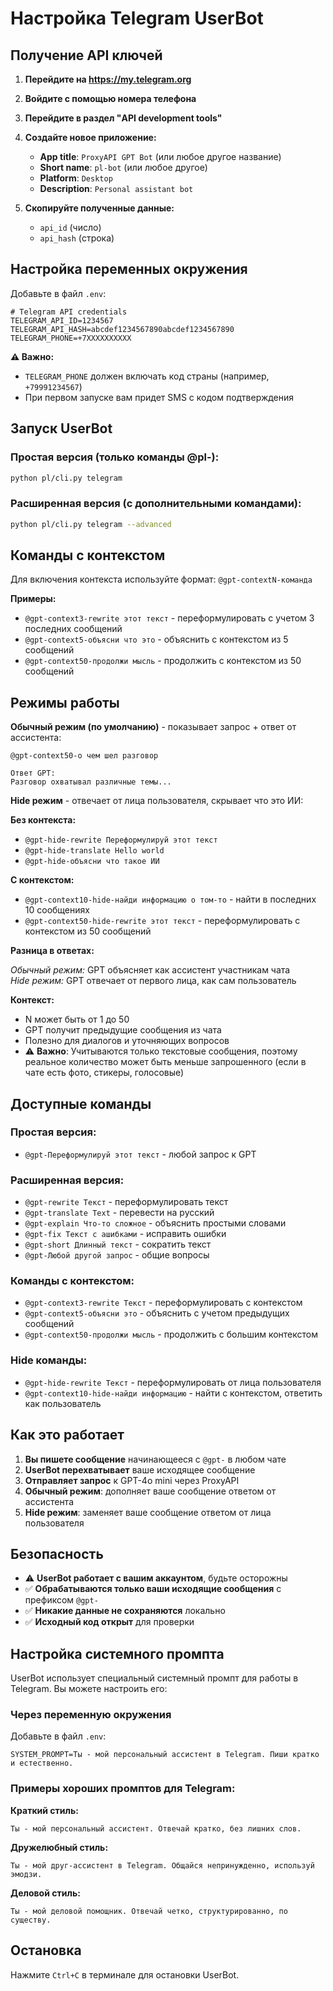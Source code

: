 # Настройка Telegram UserBot

## Получение API ключей

1. **Перейдите на https://my.telegram.org**
2. **Войдите с помощью номера телефона**
3. **Перейдите в раздел "API development tools"**
4. **Создайте новое приложение:**

   - **App title**: `ProxyAPI GPT Bot` (или любое другое название)
   - **Short name**: `pl-bot` (или любое другое)
   - **Platform**: `Desktop`
   - **Description**: `Personal assistant bot`

5. **Скопируйте полученные данные:**
   - `api_id` (число)
   - `api_hash` (строка)

## Настройка переменных окружения

Добавьте в файл `.env`:

```env
# Telegram API credentials
TELEGRAM_API_ID=1234567
TELEGRAM_API_HASH=abcdef1234567890abcdef1234567890
TELEGRAM_PHONE=+7XXXXXXXXXX
```

**⚠️ Важно:**

- `TELEGRAM_PHONE` должен включать код страны (например, `+79991234567`)
- При первом запуске вам придет SMS с кодом подтверждения

## Запуск UserBot

### Простая версия (только команды @pl-):

```bash
python pl/cli.py telegram
```

### Расширенная версия (с дополнительными командами):

```bash
python pl/cli.py telegram --advanced
```

## Команды с контекстом

Для включения контекста используйте формат: `@gpt-contextN-команда`

**Примеры:**

- `@gpt-context3-rewrite этот текст` - переформулировать с учетом 3 последних сообщений
- `@gpt-context5-объясни что это` - объяснить с контекстом из 5 сообщений
- `@gpt-context50-продолжи мысль` - продолжить с контекстом из 50 сообщений

## Режимы работы

**Обычный режим (по умолчанию)** - показывает запрос + ответ от ассистента:

```
@gpt-context50-о чем шел разговор

Ответ GPT:
Разговор охватывал различные темы...
```

**Hide режим** - отвечает от лица пользователя, скрывает что это ИИ:

**Без контекста:**

- `@gpt-hide-rewrite Переформулируй этот текст`
- `@gpt-hide-translate Hello world`
- `@gpt-hide-объясни что такое ИИ`

**С контекстом:**

- `@gpt-context10-hide-найди информацию о том-то` - найти в последних 10 сообщениях
- `@gpt-context50-hide-rewrite этот текст` - переформулировать с контекстом из 50 сообщений

**Разница в ответах:**

_Обычный режим:_ GPT объясняет как ассистент участникам чата  
_Hide режим:_ GPT отвечает от первого лица, как сам пользователь

**Контекст:**

- N может быть от 1 до 50
- GPT получит предыдущие сообщения из чата
- Полезно для диалогов и уточняющих вопросов
- ⚠️ **Важно**: Учитываются только текстовые сообщения, поэтому реальное количество может быть меньше запрошенного (если в чате есть фото, стикеры, голосовые)

## Доступные команды

### Простая версия:

- `@gpt-Переформулируй этот текст` - любой запрос к GPT

### Расширенная версия:

- `@gpt-rewrite Текст` - переформулировать текст
- `@gpt-translate Text` - перевести на русский
- `@gpt-explain Что-то сложное` - объяснить простыми словами
- `@gpt-fix Текст с ашибками` - исправить ошибки
- `@gpt-short Длинный текст` - сократить текст
- `@gpt-Любой другой запрос` - общие вопросы

### Команды с контекстом:

- `@gpt-context3-rewrite Текст` - переформулировать с контекстом
- `@gpt-context5-объясни это` - объяснить с учетом предыдущих сообщений
- `@gpt-context50-продолжи мысль` - продолжить с большим контекстом

### Hide команды:

- `@gpt-hide-rewrite Текст` - переформулировать от лица пользователя
- `@gpt-context10-hide-найди информацию` - найти с контекстом, ответить как пользователь

## Как это работает

1. **Вы пишете сообщение** начинающееся с `@gpt-` в любом чате
2. **UserBot перехватывает** ваше исходящее сообщение
3. **Отправляет запрос** к GPT-4o mini через ProxyAPI
4. **Обычный режим**: дополняет ваше сообщение ответом от ассистента
5. **Hide режим**: заменяет ваше сообщение ответом от лица пользователя

## Безопасность

- ⚠️ **UserBot работает с вашим аккаунтом**, будьте осторожны
- ✅ **Обрабатываются только ваши исходящие сообщения** с префиксом `@gpt-`
- ✅ **Никакие данные не сохраняются** локально
- ✅ **Исходный код открыт** для проверки

## Настройка системного промпта

UserBot использует специальный системный промпт для работы в Telegram. Вы можете настроить его:

### Через переменную окружения

Добавьте в файл `.env`:

```env
SYSTEM_PROMPT=Ты - мой персональный ассистент в Telegram. Пиши кратко и естественно.
```

### Примеры хороших промптов для Telegram:

**Краткий стиль:**

```
Ты - мой персональный ассистент. Отвечай кратко, без лишних слов.
```

**Дружелюбный стиль:**

```
Ты - мой друг-ассистент в Telegram. Общайся непринужденно, используй эмодзи.
```

**Деловой стиль:**

```
Ты - мой деловой помощник. Отвечай четко, структурированно, по существу.
```

## Остановка

Нажмите `Ctrl+C` в терминале для остановки UserBot.
